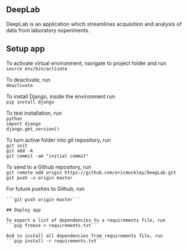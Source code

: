 ## DeepLab

DeepLab is an application which streamlines acquisition and analysis of data from laboratory experiments.


## Setup app

To activate virtual environment, navigate to project folder and run  
```source env/bin/activate```  

To deactivate, run  
```deactivate```  

To install Django, inside the environment run  
```pip install django```  

To test installation, run  
```python```  
```import django```  
```django.get_version()```  


To turn active folder into git repository, run  
```git init```  
```git add -A```  
```git commit -am "initial commit"```  

To send to a Github repository, run  
```git remote add origin https://github.com/ericmuckley/DeepLab.git```  
```git push -u origin master```  

For future pushes to Github, run  
```git commit -am "commit message"  
```git push origin master```  

## Deploy app

To export a list of dependencies to a requirements file, run  
```pip freeze > requirements.txt```  

And to install all dependencies from requirements file, run  
```pip install -r requirements.txt```  
